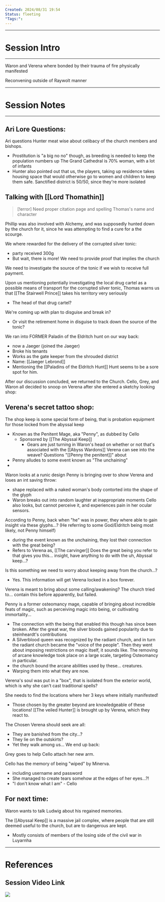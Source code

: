 ```yaml
---
Created: 2024/08/31 19:54
Status: fleeting
"Tags:":
---
```

---
# Session Intro
---
Waron and Verena where bonded by their trauma of fire
physically manifested

Reconvening outside of Raywolt manner

---
# Session Notes
---
## Ari Lore Questions:
Ari questions Hunter meat wise about celibacy of the church members and bishops.
- Prostitution is "a big no no" though, as breeding is needed to keep the population numbers up
The Grand Cathedral is 70% woman, with a lot of infants
- Hunter also pointed out that us, the players, taking up residence takes housing space that would otherwise go to women and children to keep them safe.
Sanctified district is 50/50, since they're more isolated

## Talking with [[Lord Thomathin]] 
> [!error] Need proper citation page and spelling Thomas's name and character

Phillip was also involved with Alchemy, and was supposedly hunted down by the church for it, since he was attempting to find a cure for a the scourge.

We where rewarded for the delivery of the corrupted silver tonic:
- party received 300g
- But wait, there is more! We need to provide proof that implies the church

We need to investigate the source of the tonic if we wish to receive full payment.

Upon us mentioning potentially investigating the local drug cartel as a possible means of transport for the corrupted silver tonic, Thomas warns us that [[The Stairwell Prince]] takes his territory very seriously
- The head of that drug cartel?

We're coming up with plan to disguise and break in?
- Or visit the retirement home in disguise to track down the source of the tonic?

We ran into FORMER Paladin of the Eldritch hunt on our way back:
- now a Jaeger (joined the Jaeger)
- Broke his tenants
- Works as the gate keeper from the shrouded district
- Name: [[Jaeger Lebrond]]
- Mentioning the [[Paladins of the Eldritch Hunt]] Hunt seems to be a sore spot for him.

After our discussion concluded, we returned to the Church. Cello, Grey, and Waron all decided to snoop on Verena after she entered a sketchy looking shop:
## Verena's secret tattoo shop:
The shop keep is some special form of being, that is probation equipment for those locked from the abyssal keep
- Known as the Penitent Mage, aka "Penny", as dubbed by Cello
	- Sponsored by [[The Abyssal Keep]]
		- Gears are just turning in Waron's head on whether or not that's associated with the [[Abyss Wardons]]
Verena can see into the weave? Questions "[[Penny the penitent]]" about
- Penny alludes to some event known as "The unchaining"
- 
Waron looks at a runic design Penny is bringing over to show Verena and loses an int saving throw:
- shape replaced with a naked woman's body contorted into the shape of the glyph
- Waron breaks out into random laughter at inappropriate moments
Cello also looks, but cannot perceive it, and experiences pain in her ocular sensors.

According to Penny, back when "he" was in power, they where able to gain insight via these glyphs...? (He referring to some God/Eldritch being most likely, not Penny himself)
- during the event known as the unchaining, they lost their connection with the great being?
- Refers to Verena as, [[The carvinger]]
Does the great being you refer to that gives you this... insight, have anything to do with the uh, Abyssal keep...?

Is this something we need to worry about keeping away from the church...?
- Yes. This information will get Verena locked in a box forever.

Verena is meant to bring about some calling/awakening?
The church tried to... contain this before apparently, but failed.

Penny is a former osteomancy mage, capable of bringing about incredible feats of magic, such as perceiving magic into being, or cultivating immortality...
- The connection with the being that enabled this though has since been broken.
After the great war, the silver bloods gained popularity due to steinheardt's contributions
- A Silverblood queen was recognized by the radiant church, and in turn the radiant church became the "voice of the people".
Then they went about imposing restrictions on magic itself, it sounds like. The removing of arcane knowledge took place on a large scale, targeting Osteomancy in particular.
- the church bound the arcane abilities used by these... creatures.
- Warping them into what they are now.

Verena's soul was put in a "box", that is isolated from the exterior world, which is why she can't cast traditional spells?

She needs to find the locations where her 3 keys where initially manifested!
- Those chosen by the greater beyond are knowledgeable of these locations!
 [[The veiled Hunter]] is brought up by Verena, which they react to.
 
The Chosen Verena should seek are all:  
  - They are banished from the city...?
  - They lie on the outskirts? 
  - Yet they walk among us...
We end up back:

Grey goes to help Cello attach her new arm.

Cello has the memory of being "wiped" by Minerva.
- including username and password
- She managed to create tears somehow at the edges of her eyes...?!
- "I don't know what I am" - Cello

## For next time: 
Waron wants to talk Ludwig about his regained memories.

The [[Abyssal Keep]] is a massive jail complex, where people that are still deemed useful to the church, but are to dangerous are kept.
- Mostly consists of members of the losing side of the civil war in Luyarnha
---
# References
## Session Video Link
![](https://youtu.be/JavUQeFJfkA)